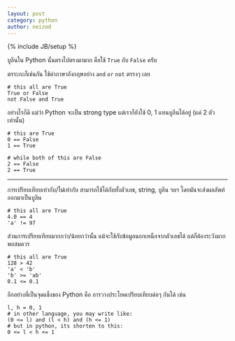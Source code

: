 ```yaml
---
layout: post
category: python
author: neizod
---
```

{% include JB/setup %}

บูลีนใน Python นั้นตรงไปตรงมามาก คือใช้ `True` กับ `False` ครับ

ตรระกะก็เช่นกัน ใช้คำภาษาอังกฤษอย่าง `and` `or` `not` ตรรงๆ เลย

    # this all are True
    True or False
    not False and True

อย่างไรก็ดี แม่ว่า Python จะเป็น strong type แต่เราก็ยังใช้ 0, 1 แทนบูลีนได้อยู่ (แค่ 2 ตัวเท่านั้น)

    # this are True
    0 == False
    1 == True

    # while both of this are False
    2 == False
    2 == True

---

การเปรียบเทียบเท่ากับ/ไม่เท่ากับ สามารถใช้ได้กับทั้งตัวเลข, string, บูลีน ฯลฯ โดยมันจะส่งผลลัพท์ออกมาเป็นบูลีน

    # this all are True
    4.0 == 4
    'a' != 97

ส่วนการเปรียบเทียบมากกว่า/น้อยกว่านั้น แม้จะใช้กับข้อมูลนอกเหนือจากตัวเลขได้ แต่ก็ต้องระวังมากพอสมควร

    # this all are True
    128 > 42
    'a' < 'b'
    'b' >= 'ab'
    0.1 <= 0.1

อีกอย่างที่เป็นจุดแข็งของ Python คือ การวางประโยคเปรียบเทียบต่อๆ กันได้ เช่น

    l, h = 0, 1
    # in other language, you may write like:
    (0 <= l) and (l < h) and (h <= 1)
    # but in python, its shorten to this:
    0 <= l < h <= 1

